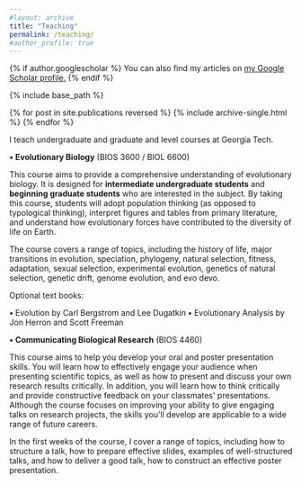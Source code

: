 ```yaml
---
#layout: archive
title: "Teaching"
permalink: /teaching/
#author_profile: true
---
```


{% if author.googlescholar %}
  You can also find my articles on <u><a href="{{author.googlescholar}}">my Google Scholar profile</a>.</u>
{% endif %}

{% include base_path %}

{% for post in site.publications reversed %}
  {% include archive-single.html %}
{% endfor %}

I teach undergraduate and graduate and level courses at Georgia Tech.

**•**	**Evolutionary Biology** (BIOS 3600 / BIOL 6600)

This course aims to provide a comprehensive understanding of evolutionary biology. It is designed for **intermediate undergraduate students** and **beginning graduate students** who are interested in the subject. By taking this course, students will adopt population thinking (as opposed to typological thinking), interpret figures and tables from primary literature, and understand how evolutionary forces have contributed to the diversity of life on Earth.

The course covers a range of topics, including the history of life, major transitions in evolution, speciation, phylogeny, natural selection, fitness, adaptation, sexual selection, experimental evolution, genetics of natural selection, genetic drift, genome evolution, and evo devo.

Optional text books:

**•** Evolution by Carl Bergstrom and Lee Dugatkin
**•** Evolutionary Analysis by Jon Herron and Scott Freeman

**•** **Communicating Biological Research** (BIOS 4460)

This course aims to help you develop your oral and poster presentation skills. You will learn how to effectively engage your audience when presenting scientific topics, as well as how to present and discuss your own research results critically. In addition, you will learn how to think critically and provide constructive feedback on your classmates' presentations. Although the course focuses on improving your ability to give engaging talks on research projects, the skills you'll develop are applicable to a wide range of future careers.

In the first weeks of the course, I cover a range of topics, including how to structure a talk, how to prepare effective slides, examples of well-structured talks, and how to deliver a good talk, how to construct an effective poster presentation.